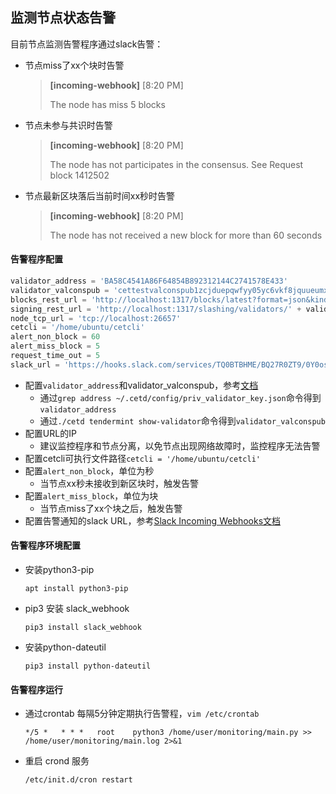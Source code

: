 ## 监测节点状态告警

目前节点监测告警程序通过slack告警：

- 节点miss了xx个块时告警

  > **[incoming-webhook]** [8:20 PM]
  >
  > The node has miss 5 blocks

- 节点未参与共识时告警

  > **[incoming-webhook]** [8:20 PM]
  >
  > The node has not participates in the consensus. 
  > See Request block 1412502

- 节点最新区块落后当前时间xx秒时告警

  > **[incoming-webhook]** [8:20 PM]
  >
  > The node has not received a new block for more than 60 seconds

#### 告警程序配置

```python
validator_address = 'BA58C4541A86F64854B892312144C2741578E433'
validator_valconspub = 'cettestvalconspub1zcjduepqwfyy05yc6vkf8jquueumx2hc940wxz46qcyhu9uq3dedfe3vvuuqxtz2ca'
blocks_rest_url = 'http://localhost:1317/blocks/latest?format=json&kind=block'
signing_rest_url = 'http://localhost:1317/slashing/validators/' + validator_valconspub + '/signing_info'
node_tcp_url = 'tcp://localhost:26657'
cetcli = '/home/ubuntu/cetcli'
alert_non_block = 60
alert_miss_block = 5
request_time_out = 5
slack_url = 'https://hooks.slack.com/services/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'
```

- 配置`validator_address`和validator_valconspub，参考[文档](https://github.com/coinexchain/dex-manual/blob/master/docs/docs/12_pubkeys_and_addresses.md)
  - 通过`grep address ~/.cetd/config/priv_validator_key.json`命令得到`validator_address`
  - 通过`./cetd tendermint show-validator`命令得到`validator_valconspub`
- 配置URL的IP
  - 建议监控程序和节点分离，以免节点出现网络故障时，监控程序无法告警
- 配置cetcli可执行文件路径`cetcli = '/home/ubuntu/cetcli'`
- 配置`alert_non_block`，单位为秒
  - 当节点xx秒未接收到新区块时，触发告警
- 配置`alert_miss_block`，单位为块
  - 当节点miss了xx个块之后，触发告警
- 配置告警通知的slack URL，参考[Slack Incoming Webhooks文档](https://api.slack.com/messaging/webhooks)

#### 告警程序环境配置

- 安装python3-pip

  `apt install python3-pip`

- pip3 安装 slack_webhook

  `pip3 install slack_webhook`

- 安装python-dateutil

  `pip3 install python-dateutil`

#### 告警程序运行

- 通过crontab 每隔5分钟定期执行告警程，`vim /etc/crontab`

  `*/5 *   * * *   root    python3 /home/user/monitoring/main.py >> /home/user/monitoring/main.log 2>&1`

- 重启 crond 服务

  `/etc/init.d/cron restart`
